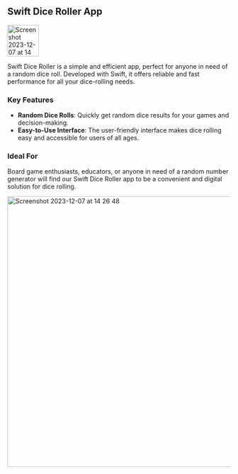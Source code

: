## Swift Dice Roller App
<img width="71" alt="Screenshot 2023-12-07 at 14 27 15" src="https://github.com/mehtapparkinson/Swift-Dice-Roller-App/assets/97293905/36892702-cd97-4dfe-a81a-6de6d65e0c0d"> 

Swift Dice Roller is a simple and efficient app, perfect for anyone in need of a random dice roll. Developed with Swift, it offers reliable and fast performance for all your dice-rolling needs.

### Key Features
- **Random Dice Rolls**: Quickly get random dice results for your games and decision-making.
- **Easy-to-Use Interface**: The user-friendly interface makes dice rolling easy and accessible for users of all ages.

### Ideal For
Board game enthusiasts, educators, or anyone in need of a random number generator will find our Swift Dice Roller app to be a convenient and digital solution for dice rolling.

<img width="611" alt="Screenshot 2023-12-07 at 14 26 48" src="https://github.com/mehtapparkinson/Swift-Dice-Roller-App/assets/97293905/54cf7c22-49c3-4d0a-8804-fbcf2473a41a">

